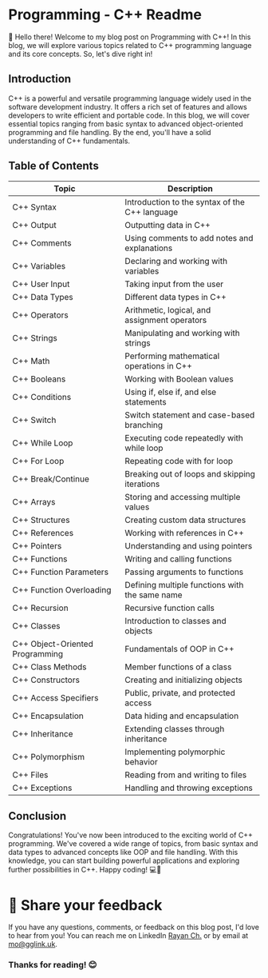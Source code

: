 # Programming - C++ Readme

👋 Hello there! Welcome to my blog post on Programming with C++! In this blog, we will explore various topics related to C++ programming language and its core concepts. So, let's dive right in!

## Introduction

C++ is a powerful and versatile programming language widely used in the software development industry. It offers a rich set of features and allows developers to write efficient and portable code. In this blog, we will cover essential topics ranging from basic syntax to advanced object-oriented programming and file handling. By the end, you'll have a solid understanding of C++ fundamentals.

## Table of Contents

| Topic                              | Description                                   |
| ---------------------------------- | --------------------------------------------- |
| C++ Syntax                         | Introduction to the syntax of the C++ language |
| C++ Output                         | Outputting data in C++                         |
| C++ Comments                       | Using comments to add notes and explanations    |
| C++ Variables                      | Declaring and working with variables            |
| C++ User Input                     | Taking input from the user                      |
| C++ Data Types                     | Different data types in C++                     |
| C++ Operators                      | Arithmetic, logical, and assignment operators   |
| C++ Strings                        | Manipulating and working with strings           |
| C++ Math                           | Performing mathematical operations in C++       |
| C++ Booleans                       | Working with Boolean values                     |
| C++ Conditions                     | Using if, else if, and else statements          |
| C++ Switch                         | Switch statement and case-based branching       |
| C++ While Loop                     | Executing code repeatedly with while loop       |
| C++ For Loop                       | Repeating code with for loop                    |
| C++ Break/Continue                 | Breaking out of loops and skipping iterations   |
| C++ Arrays                         | Storing and accessing multiple values           |
| C++ Structures                     | Creating custom data structures                 |
| C++ References                     | Working with references in C++                  |
| C++ Pointers                       | Understanding and using pointers                |
| C++ Functions                      | Writing and calling functions                   |
| C++ Function Parameters            | Passing arguments to functions                  |
| C++ Function Overloading           | Defining multiple functions with the same name  |
| C++ Recursion                      | Recursive function calls                        |
| C++ Classes                        | Introduction to classes and objects             |
| C++ Object-Oriented Programming    | Fundamentals of OOP in C++                      |
| C++ Class Methods                  | Member functions of a class                     |
| C++ Constructors                   | Creating and initializing objects               |
| C++ Access Specifiers              | Public, private, and protected access           |
| C++ Encapsulation                  | Data hiding and encapsulation                   |
| C++ Inheritance                    | Extending classes through inheritance           |
| C++ Polymorphism                   | Implementing polymorphic behavior               |
| C++ Files                          | Reading from and writing to files               |
| C++ Exceptions                     | Handling and throwing exceptions                |

## Conclusion

Congratulations! You've now been introduced to the exciting world of C++ programming. We've covered a wide range of topics, from basic syntax and data types to advanced concepts like OOP and file handling. With this knowledge, you can start building powerful applications and exploring further possibilities in C++. Happy coding! 💻🚀

# 📣 Share your feedback

If you have any questions, comments, or feedback on this blog post, I'd love to hear from you! You can reach me on LinkedIn [Rayan Ch.](https://www.linkedin.com/in/rayan-ch-b787ab224/) or by email at [mo@gglink.uk](mailto:mo@gglink.uk).

### Thanks for reading! 😊
